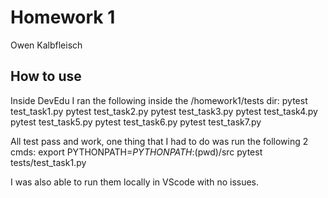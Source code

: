 # Homework 1
Owen Kalbfleisch
## How to use
Inside DevEdu I ran the following inside the /homework1/tests dir:
pytest test_task1.py
pytest test_task2.py
pytest test_task3.py
pytest test_task4.py
pytest test_task5.py
pytest test_task6.py
pytest test_task7.py

All test pass and work, one thing that I had to do was run the following 2 cmds:
export PYTHONPATH=$PYTHONPATH:$(pwd)/src
pytest tests/test_task1.py

I was also able to run them locally in VScode with no issues.

